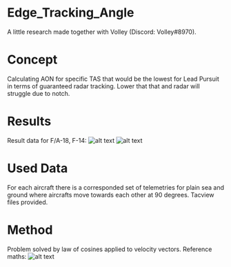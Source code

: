# Edge_Tracking_Angle
A little research made together with Volley (Discord: Volley#8970).

# Concept
Calculating AON for specific TAS that would be the lowest for Lead Pursuit in terms of guaranteed radar tracking.
Lower that that and radar will struggle due to notch.

# Results
Result data for F/A-18, F-14:
![alt text](https://github.com/AKAD0/Edge_Tracking_Angle/blob/main/F18.png)
![alt text](https://github.com/AKAD0/Edge_Tracking_Angle/blob/main/F14.png)

# Used Data
For each aircraft there is a corresponded set of telemetries for plain sea and ground where aircrafts move towards each other at 90 degrees.
Tacview files provided.

# Method
Problem solved by law of cosines applied to velocity vectors.
Reference maths:
![alt text](https://github.com/AKAD0/Edge_Tracking_Angle/blob/main/math.png)
